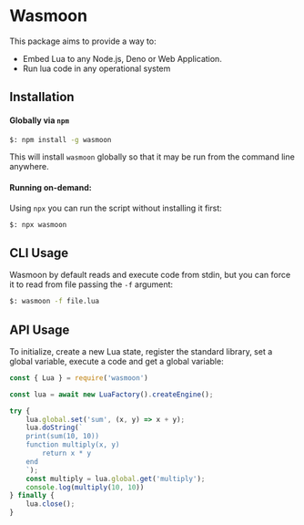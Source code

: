 # Wasmoon

This package aims to provide a way to:

* Embed Lua to any Node.js, Deno or Web Application.
* Run lua code in any operational system

## Installation

#### Globally via `npm`

```sh
$: npm install -g wasmoon
```
This will install `wasmoon` globally so that it may be run from the command line anywhere.

#### Running on-demand:

Using `npx` you can run the script without installing it first:

```sh
$: npx wasmoon
```

## CLI Usage
Wasmoon by default reads and execute code from stdin, but you can force it to read from file passing the `-f` argument:

```sh
$: wasmoon -f file.lua
```

## API Usage

To initialize, create a new Lua state, register the standard library, set a global variable, execute a code and get a global variable:

```js
const { Lua } = require('wasmoon')

const lua = await new LuaFactory().createEngine();

try {
    lua.global.set('sum', (x, y) => x + y);
    lua.doString(`
    print(sum(10, 10))
    function multiply(x, y)
        return x * y
    end
    `);
    const multiply = lua.global.get('multiply');
    console.log(multiply(10, 10))
} finally {
    lua.close();
}
```